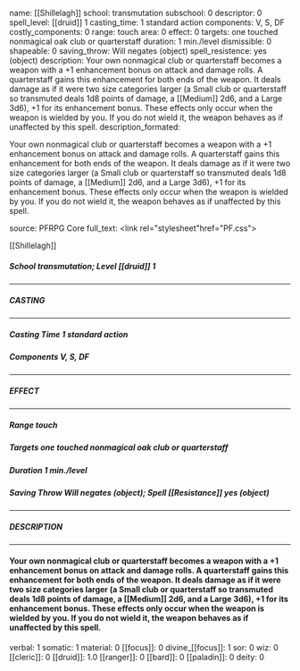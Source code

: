 name: [[Shillelagh]]
school: transmutation
subschool: 0
descriptor: 0
spell_level: [[druid]] 1
casting_time: 1 standard action
components: V, S, DF
costly_components: 0
range: touch
area: 0
effect: 0
targets: one touched nonmagical oak club or quarterstaff
duration: 1 min./level
dismissible: 0
shapeable: 0
saving_throw: Will negates (object)
spell_resistence: yes (object)
description: Your own nonmagical club or quarterstaff becomes a weapon with a +1 enhancement bonus on attack and damage rolls. A quarterstaff gains this enhancement for both ends of the weapon. It deals damage as if it were two size categories larger (a Small club or quarterstaff so transmuted deals 1d8 points of damage, a [[Medium]] 2d6, and a Large 3d6), +1 for its enhancement bonus. These effects only occur when the weapon is wielded by you. If you do not wield it, the weapon behaves as if unaffected by this spell.
description_formated: <p>Your own nonmagical club or quarterstaff becomes a weapon with a +1 enhancement bonus on attack and damage rolls. A quarterstaff gains this enhancement for both ends of the weapon. It deals damage as if it were two size categories larger (a Small club or quarterstaff so transmuted deals 1d8 points of damage, a [[Medium]] 2d6, and a Large 3d6), +1 for its enhancement bonus. These effects only occur when the weapon is wielded by you. If you do not wield it, the weapon behaves as if unaffected by this spell.</p>
source: PFRPG Core
full_text: <link rel="stylesheet"href="PF.css"><div class="heading"><p class="alignleft">[[Shillelagh]]</p><div style="clear: both;"></div></div><div><h5><b>School </b>transmutation; <b>Level </b>[[druid]] 1</h5></div><hr/><div><h5><b>CASTING</b></h5></div><hr/><div><h5><b>Casting Time </b>1 standard action</h5><h5><b>Components </b>V, S, DF</h5></div><hr/><div><h5><b>EFFECT</b></h5></div><hr/><div><h5><b>Range </b>touch</h5><h5><b>Targets </b>one touched nonmagical oak club or quarterstaff</h5><h5><b>Duration </b>1 min./level</h5><h5><b>Saving Throw </b>Will negates (object); <b>Spell [[Resistance]] </b>yes (object)</h5></div><hr/><div><h5><b>DESCRIPTION</b></h5></div><hr/><div><h4><p>Your own nonmagical club or quarterstaff becomes a weapon with a +1 enhancement bonus on attack and damage rolls. A quarterstaff gains this enhancement for both ends of the weapon. It deals damage as if it were two size categories larger (a Small club or quarterstaff so transmuted deals 1d8 points of damage, a [[Medium]] 2d6, and a Large 3d6), +1 for its enhancement bonus. These effects only occur when the weapon is wielded by you. If you do not wield it, the weapon behaves as if unaffected by this spell.</p></h4></div>
verbal: 1
somatic: 1
material: 0
[[focus]]: 0
divine_[[focus]]: 1
sor: 0
wiz: 0
[[cleric]]: 0
[[druid]]: 1.0
[[ranger]]: 0
[[bard]]: 0
[[paladin]]: 0
deity: 0
